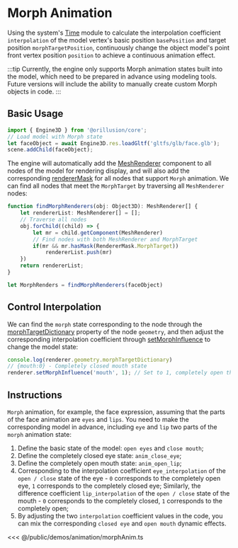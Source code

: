 # Morph Animation

Using the system's [Time](/api/classes/Time) module to calculate the interpolation coefficient `interpolation` of the model vertex's basic position `basePosition` and target position `morphTargetPosition`, continuously change the object model's point front vertex position `position` to achieve a continuous animation effect.

:::tip
Currently, the engine only supports Morph animation states built into the model, which need to be prepared in advance using modeling tools. Future versions will include the ability to manually create custom Morph objects in code.
:::

## Basic Usage

```ts
import { Engine3D } from '@orillusion/core';
// Load model with Morph state
let faceObject = await Engine3D.res.loadGltf('gltfs/glb/face.glb');
scene.addChild(faceObject);
```
The engine will automatically add the [MeshRenderer](/api/classes/MeshRenderer) component to all nodes of the model for rendering display, and will also add the corresponding [rendererMask](/api/classes/MeshRenderer#renderermask) for all nodes that support `Morph` animation. We can find all nodes that meet the `MorphTarget` by traversing all `MeshRenderer` nodes:
```ts
function findMorphRenderers(obj: Object3D): MeshRenderer[] {
    let rendererList: MeshRenderer[] = [];
    // Traverse all nodes
    obj.forChild((child) => {
        let mr = child.getComponent(MeshRenderer)
        // Find nodes with both MeshRenderer and MorphTarget
        if(mr && mr.hasMask(RendererMask.MorphTarget))
            rendererList.push(mr)   
    })
    return rendererList;
}

let MorphRenders = findMorphRenderers(faceObject)
```

## Control Interpolation
We can find the `morph` state corresponding to the node through the [morphTargetDictionary](/api/classes/GeometryBase#morphtargetdictionary) property of the node `geometry`, and then adjust the corresponding interpolation coefficient through [setMorphInfluence](/api/classes/MeshRenderer#setmorphinfluence) to change the model state:
```ts
console.log(renderer.geometry.morphTargetDictionary)
// {mouth:0} - Completely closed mouth state
renderer.setMorphInfluence('mouth', 1); // Set to 1, completely open the mouth
```

## Instructions
`Morph` animation, for example, the face expression, assuming that the parts of the face animation are `eyes` and `lips`. You need to make the corresponding model in advance, including `eye` and `lip` two parts of the `morph` animation state:

1. Define the basic state of the model: `open eyes` and `close mouth`;
2. Define the completely closed eye state: `anim_close_eye`;
3. Define the completely open mouth state: `anim_open_lip`;
4. Corresponding to the interpolation coefficient `eye_interpolation` of the `open / close` state of the eye - `0` corresponds to the completely open eye, `1` corresponds to the completely closed eye;
Similarly, the difference coefficient `lip_interpolation` of the `open / close` state of the mouth - `0` corresponds to the completely closed, `1` corresponds to the completely open;
5. By adjusting the two `interpolation` coefficient values in the code, you can mix the corresponding `closed eye` and `open mouth` dynamic effects.

<Demo :height="500" src="/demos/animation/morphAnim.ts"></Demo>

<<< @/public/demos/animation/morphAnim.ts